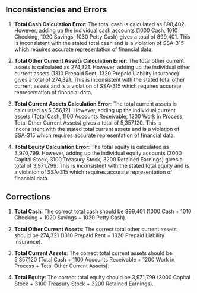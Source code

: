 ## Inconsistencies and Errors

1. **Total Cash Calculation Error**: The total cash is calculated as 898,402. However, adding up the individual cash accounts (1000 Cash, 1010 Checking, 1020 Savings, 1030 Petty Cash) gives a total of 899,401. This is inconsistent with the stated total cash and is a violation of SSA-315 which requires accurate representation of financial data.

2. **Total Other Current Assets Calculation Error**: The total other current assets is calculated as 274,321. However, adding up the individual other current assets (1310 Prepaid Rent, 1320 Prepaid Liability Insurance) gives a total of 274,321. This is inconsistent with the stated total other current assets and is a violation of SSA-315 which requires accurate representation of financial data.

3. **Total Current Assets Calculation Error**: The total current assets is calculated as 5,356,121. However, adding up the individual current assets (Total Cash, 1100 Accounts Receivable, 1200 Work in Process, Total Other Current Assets) gives a total of 5,357,120. This is inconsistent with the stated total current assets and is a violation of SSA-315 which requires accurate representation of financial data.

4. **Total Equity Calculation Error**: The total equity is calculated as 3,970,799. However, adding up the individual equity accounts (3000 Capital Stock, 3100 Treasury Stock, 3200 Retained Earnings) gives a total of 3,971,799. This is inconsistent with the stated total equity and is a violation of SSA-315 which requires accurate representation of financial data.

## Corrections

1. **Total Cash**: The correct total cash should be 899,401 (1000 Cash + 1010 Checking + 1020 Savings + 1030 Petty Cash).

2. **Total Other Current Assets**: The correct total other current assets should be 274,321 (1310 Prepaid Rent + 1320 Prepaid Liability Insurance).

3. **Total Current Assets**: The correct total current assets should be 5,357,120 (Total Cash + 1100 Accounts Receivable + 1200 Work in Process + Total Other Current Assets).

4. **Total Equity**: The correct total equity should be 3,971,799 (3000 Capital Stock + 3100 Treasury Stock + 3200 Retained Earnings).
